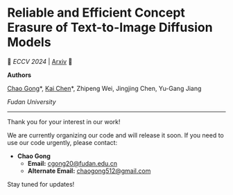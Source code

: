 # Reliable and Efficient Concept Erasure of Text-to-Image Diffusion Models

:star2: _ECCV 2024_ | [Arxiv](https://arxiv.org/pdf/2407.12383) :star2:

**Authors**

[Chao Gong](https://scholar.google.com/citations?user=XYjTyOgAAAAJ&hl=zh-CN)\*, [Kai Chen](https://github.com/kay-ck)\*, Zhipeng Wei, Jingjing Chen, Yu-Gang Jiang

_Fudan University_

---

Thank you for your interest in our work!

We are currently organizing our code and will release it soon. If you need to use our code urgently, please contact:

- **Chao Gong**
  - **Email:** [cgong20@fudan.edu.cn](mailto:cgong20@fudan.edu.cn)
  - **Alternate Email:** [chaogong512@gmail.com](mailto:chaogong512@gmail.com)

Stay tuned for updates!

